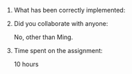 1. What has been correctly implemented:

	

2. Did you collaborate with anyone:

	No, other than Ming.

3. Time spent on the assignment:

	10 hours